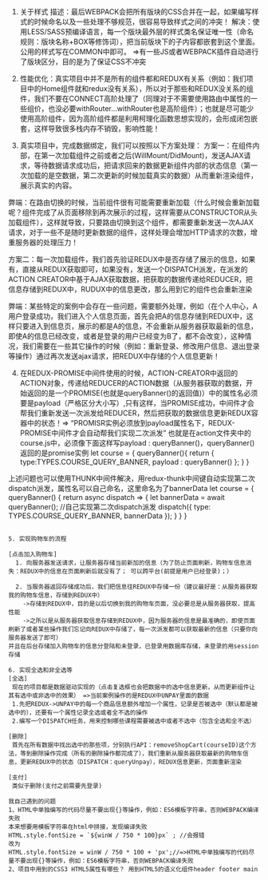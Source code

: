 1. 关于样式
  描述：最后WEBPACK会把所有版块的CSS合并在一起，如果编写样式的时候命名以及一些处理不够规范，很容易导致样式之间的冲突！
  解决：使用LESS/SASS预编译语言，每一个版块最外层的样式类名保证唯一性（命名规则：版块名称+BOX等修饰词），把当前版块下的子内容都嵌套到这个里面。公用的样式写在COMMON中即可。
  =>有一些JS或者WEBPACK插件自动进行了版块区分，目的是为了保证CSS不冲突

2. 性能优化：真实项目中并不是所有的组件都和REDUX有关系（例如：我们项目中的Home组件就和redux没有关系），所以对于那些和REDUX没关系的组件，我们不要在CONNECT高阶处理了（同理对于不需要使用路由中属性的一些组价，也没必要withRouter...withRouter也是高阶组件）；也就是尽可能少使用高阶组件，因为高阶组件都是利用柯理化函数思想实现的，会形成闭包嵌套，这样导致很多栈内存不销毁，影响性能！


3. 真实项目中，完成数据绑定，我们可以按照以下方案处理：
  方案一：在组件内部，在第一次加载组件之前或者之后(WillMount/DidMount)，发送AJAX请求，等待数据请求成功后，把请求回来的数据更新组件内部的状态信息（第一次加载的是空数据，第二次更新的时候加载真实的数据）从而重新渲染组件，展示真实的内容。

  弊端：在路由切换的时候，当前组件很有可能需要重新加载（什么时候会重新加载呢？组件完成了从页面移除到再次展示的过程，这样需要从CONSTRUCTOR从头加载组件），这样就导致，只要路由切换到这个组件，都需要重新发送一次AJAX请求，对于一些不是随时更新数据的组件，这样处理会增加HTTP请求的次数，增重服务器的处理压力！

  方案二：每一次加载组件，我们首先验证REDUX中是否存储了展示的信息，如果有，直接从REDUX获取即可，如果没有，发送一个DISPATCH派发，在派发的ACTION CREATOR中基于AJAX获取数据，把获取的数据传递给REDUCER，把信息存储到REDUX中，RUDUX中的信息更改，那么用到它的组件也会重新渲染

  弊端：某些特定的案例中会存在一些问题，需要额外处理，例如（在个人中心，A用户登录成功，我们进入个人信息页面，首先会把A的信息存储到REDUX中，这样只要进入到信息页，展示的都是A的信息，不会重新从服务器获取最新的信息，即使A的信息已经改变，或者是登录的用户已经变为B了，都不会改变），这种情况，我们需要在一些其它操作的时候（例如：重新登录、修改用户信息、退出登录等操作）通过再次发送ajax请求，把REDUX中存储的个人信息更新！


4. 在REDUX-PROMISE中间件使用的时候，ACTION-CREATOR中返回的ACTION对象，传递给REDUCER的ACTION数据（从服务器获取的数据，开始返回的是一个PROMISE(也就是queryBanner()的返回值)）中的属性名必须要是payload（严格区分大小写）,只有这样，当PROMISE成功，中间件才会帮我们重新发送一次派发给REDUCER，然后把获取的数据信息更新REDUX容器中的状态！=> “PROMISR实例必须放到payload属性名下，REDUX-PROMISE中间件才会自动帮我们实现二次派发”
也就是在action文件夹中的course.js中，必须像下面这样写payload : queryBanner()，queryBanner()返回的是promise实例
let course = {
    queryBanner(){
        return {
            type:TYPES.COURSE_QUERY_BANNER,
            payload : queryBanner()
        };
    }
}

上述问题也可以使用THUNK中间件解决，用redux-thunk中间键自动实现第二次dispatch派发，属性名可以自己命名，这里命名为了bannerData
  let course = {
    queryBanner() {
        return async dispatch => {
            let bannerData = await queryBanner();
            //自己实现第二次dispatch派发
            dispatch({
                type: TYPES.COURSE_QUERY_BANNER,
                bannerData
            });
        }
    }
  }
   ```

5. 实现购物车的流程

  [点击加入购物车]
     1. 向服务器发送请求，让服务器存储当前新加的信息（为了防止页面刷新，购物车信息消失：REDUX中的信息在页面刷新后就没有了； 可以跨平台(前提是用户已经登录)；）

     2. 当服务器返回存储成功后，我们把信息往REDUX中存储一份（建议最好是：从服务器获取我的购物车信息，存储到REDUX中）
       ->存储到REDUX中，目的是以后切换到我的购物车页面，没必要总是从服务器获取，提高性能
       ->之所以是从服务器获取信息存储到REDUX中，因为服务器的信息是最准确的，即使页面刷新了或者某些操作我们忘记向REDUX中存储了，每一次派发都可以获取最新的信息（只要你向服务器发送了即可）
并且在后台存储加入购物车的信息分登陆和未登录，已登录用数据库存储，未登录的用session存储

6. 实现全选和非全选等
  [全选]
    现在的项目都是数据驱动实现的（点击复选框也会把数据中的选中信息更新，从而更新组件让其有选中或非选中的效果） =>当前案例操作的是REDUX中UNPAY里面的数据
    1.先把REDUX->UNPAY中的每一个商品信息额外增加一个属性，记录是否被选中（默认都是被选中的），还要有一个属性记录全选或者全不选的操作
    2.编写一个DISPATCH任务，用来控制哪些课程需要被选中或者不选中（包含全选和全不选）

  [删除]
    首先在所有数据中找出选中的那些项，分别执行API：removeShopCart(courseID)这个方法，等到删除操作完成（所有的删除操作都完成了），我们重新从服务器获取最新的购物车信息，更新REDUX中的状态（DISPATCH：queryUnpay），REDUX信息更新，页面重新渲染

  [支付]
    类似于删除(支付之前需要先登录)

我自己遇到的问题
1、HTML中单独编写的代码尽量不要出现{}等操作，例如：ES6模板字符串，否则WEBPACK编译失败
本来想要用模板字符串在html中拼接，发现编译失败
HTML.style.fontSize = `${winW / 750 * 100}px` ; //会报错
改为
HTML.style.fontSize = winW / 750 * 100 + 'px';//=>HTML中单独编写的代码尽量不要出现{}等操作，例如：ES6模板字符串，否则WEBPACK编译失败
2、项目中用到的CSS3 HTML5属性有哪些？ 用到HTML5的语义化组件header footer main












